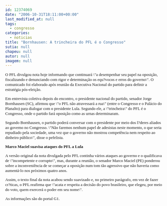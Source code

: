 ```yaml
---
id: 12374069
date: "2006-10-31T18:11:00+00:00"
last_modified_at: null
tags:
  - congresso
categories:
  - noticias
title: "Bornhausen: A trincheira do PFL é o Congresso"
sutia: null
chapeu: null
autor: null
imagem: null
---
```

<p><FONT size=2></p>
<p><P><FONT face=Verdana>O PFL divulgou nota hoje informando que continuará \"a desempenhar seu papel na oposição, fiscalizando e denunciando com rigor e determinação os equ?vocos e erros do governo\". O comunicado foi elaborado após reunião da Executiva Nacional do partido para definir a estratégia pós-eleição. </FONT></P></p>
<p><P><FONT face=Verdana>Em entrevista coletiva depois do encontro, o presidente nacional do partido, senador Jorge Bornhausen (SC), afirmou que \"o PFL não atravessará a rua\" (entre o Congresso e o Palácio do Planalto) para dialogar com o presidente Lula. Segundo ele, a \"trincheira\" do PFL é o Congresso, onde o partido fará oposição como as urnas determinaram.</FONT></P></p>
<p><P><FONT face=Verdana>Segundo Bornhausen, o partido poderá conversar com o presidente por meio dos l?deres aliados ao governo no Congresso. \"Não faremos nenhum papel de adesistas neste momento, o que seria repudiado pela sociedade, uma vez que o governo não mostrou competência nem respeito ao dinheiro público\", disse o pefelista.</FONT></P><B></p>
<p><P><FONT face=Verdana>Marco Maciel&nbsp;suavisa ataques do PFL a Lula</FONT></P></B></p>
<p><P><FONT face=Verdana>A versão original da nota divulgada pelo PFL continha vários ataques ao governo e o qualificava de \"incompetente e corrupto\", mas, durante a reunião, o senador Marco Maciel (PE) ponderou sobre a inconveniência de se começar a oposição num tom tão agressivo que não haveria como aumentá-lo nos próximos quatro anos.</FONT></P></p>
<p><P><FONT face=Verdana>Assim, o texto final da nota acabou sendo suavizado e, no primeiro parágrafo, em vez de fazer cr?ticas, o PFL reafirma que \"acata e respeita a decisão do povo brasileiro, que elegeu, por meio do voto, quem exercerá o poder em seu nome\".</FONT></P></p>
<p><P><FONT face=Verdana>As informações são do portal G1.</FONT></P></FONT> </p>
